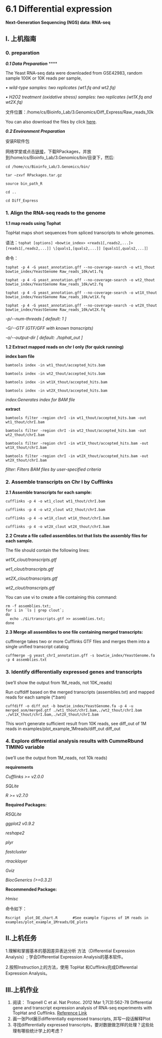 # 6.1 Differential expression

**Next-Generation Sequencing \(NGS\) data: RNA-seq** 

## I. 上机指南

### 0. preparation

_**0.1 Data Preparation**_ ****

The Yeast RNA-seq data were downloaded from GSE42983, random sample 100K or 10K reads per sample,

_• wild-type samples: two replicates \(wt1.fq and wt2.fq\)_

_• H2O2 treatment \(oxidative stress\) samples: two replicates \(wt1X.fq and wt2X.fq\)_

文件位置：/home/cs/Bioinfo\_Lab/3.Genomics/Diff\_Express/Raw\_reads\_10k

You can also download the files by click [here](https://www.jianguoyun.com/p/DTCJc-gQ0NLuBRj9kQ4#dir=%2F2016%2F生物信息学导论%2F上机文件%2F3.Genomics::mode=0).

_**0.2 Environment Preparation**_

安装R软件包

网络学堂或点击[链接](https://www.jianguoyun.com/p/DTCJc-gQ0NLuBRj9kQ4#dir=%2F2016%2F生物信息学导论%2F上机文件%2F3.Genomics::mode=0)，下载RPackages，并放到/home/cs/Bioinfo\_Lab/3.Genomics/bin/目录下，然后:

```text
cd /home/cs/Bioinfo_Lab/3.Genomics/bin/

tar –zxvf RPackages.tar.gz         

source bin_path_R

cd ..

cd Diff_Express
```

### 1. Align the RNA-seq reads to the genome

**1.1 map reads using Tophat** 

TopHat maps short sequences from spliced transcripts to whole genomes.

语法：`tophat [options] <bowtie_index> <reads1[,reads2,...]> [reads1[,reads2,...]] \[quals1,[quals2,...]] [quals1[,quals2,...]］`

命令：

```text
tophat -p 4 -G yeast_annotation.gff --no-coverage-search -o wt1_thout bowtie_index/YeastGenome Raw_reads_10k/wt1.fq 

tophat -p 4 -G yeast_annotation.gff --no-coverage-search -o wt2_thout bowtie_index/YeastGenome Raw_reads_10k/wt2.fq 

tophat -p 4 -G yeast_annotation.gff --no-coverage-search -o wt1X_thout bowtie_index/YeastGenome Raw_reads_10k/wt1X.fq 

tophat -p 4 -G yeast_annotation.gff --no-coverage-search -o wt2X_thout  bowtie_index/YeastGenome Raw_reads_10k/wt2X.fq
```

_-p/--num-threads  \[ default: 1 \]_ 

_-G/--GTF  \(GTF/GFF with known transcripts\)_ 

_-o/--output-dir  \[ default: ./tophat\_out \]_ 

**1.2 Extract mapped reads on chr I only \(for quick running\)**

**index bam file** 

```text
bamtools index -in wt1_thout/accepted_hits.bam 

bamtools index -in wt2_thout/accepted_hits.bam 

bamtools index -in wt1X_thout/accepted_hits.bam

bamtools index -in wt2X_thout/accepted_hits.bam
```

 _index:Generates index for BAM file_

**extract**

```text
bamtools filter -region chrI -in wt1_thout/accepted_hits.bam -out wt1_thout/chrI.bam

bamtools filter -region chrI -in wt2_thout/accepted_hits.bam -out wt2_thout/chrI.bam

bamtools filter -region chrI -in wt1X_thout/accepted_hits.bam -out wt1X_thout/chrI.bam

bamtools filter -region chrI -in wt2X_thout/accepted_hits.bam -out wt2X_thout/chrI.bam
```

_filter: Filters BAM files by user-specified criteria_ 

### 2. Assemble transcripts on Chr I by Cufflinks

**2.1 Assemble transcripts for each sample:**

```text
cufflinks -p 4 -o wt1_clout wt1_thout/chrI.bam 

cufflinks -p 4 -o wt2_clout wt2_thout/chrI.bam 

cufflinks -p 4 -o wt1X_clout wt1X_thout/chrI.bam 

cufflinks -p 4 -o wt2X_clout wt2X_thout/chrI.bam
```

**2.2 Create a file called assemblies.txt that lists the assembly files for each sample.** 

The file should contain the following lines:

_wt1X\_clout/transcripts.gtf_ 

_wt1\_clout/transcripts.gtf_ 

_wt2X\_clout/transcripts.gtf_ 

_wt2\_clout/transcripts.gtf_ 

You can use vi to create a file containing this command:

```text
rm -f assemblies.txt;
for i in `ls | grep clout`;
do 
  echo ./$i/transcripts.gtf >> assemblies.txt;
done
```

**2.3 Merge all assemblies to one file containing merged transcripts:** 

cuffmerge takes two or more Cufflinks GTF files and merges them into a single unified transcript catalog

`cuffmerge -g yeast_chrI_annotation.gff -s bowtie_index/YeastGenome.fa -p 4 assemblies.txt`

### 3. Identify differentially expressed genes and transcripts

\(we’ll show the output from 1M\_reads, not 10K\_reads\)

Run cuffdiff based on the merged transcripts \(assemblies.txt\) and mapped reads for each sample \(\*.bam\)

`cuffdiff -o diff_out -b bowtie_index/YeastGenome.fa -p 4 -u merged_asm/merged.gtf ./wt1_thout/chrI.bam,./wt2_thout/chrI.bam ./wt1X_thout/chrI.bam,./wt2X_thout/chrI.bam`

This won’t generate sufficient result from 10K reads, see diff\_out of 1M reads in examples/plot\_example\_1Mreads/diff\_out diff\_out

### 4. Explore differential analysis results with CummeRbund TIMING variable

\(we’ll use the output from 1M\_reads, not 10k reads\)

**requirements**

_Cufflinks &gt;= v2.0.0_

_SQLite_

_R &gt;= v2.7.0_

 **Required Packages:**

_RSQLite_

_ggplot2 v0.9.2_

_reshape2_

_plyr_

_fastcluster_

_rtracklayer_

_Gviz_

_BiocGenerics \(&gt;=0.3.2\)_

**Recommended Package:** 

_Hmisc_

命令如下：

```text
Rscript  plot_DE_chart.R       #See example figures of 1M reads in examples/plot_example_1Mreads/DE_plots
```

## II.上机任务

1.理解和掌握基本的基因差异表达分析 方法（Differential Expression Analysis）; 学会Differential Expression Analysis的基本软件。

2.按照Instruction上的方法，使用 TopHat 和Cufflinks完成Differential Expression Analysis。

## III.上机作业

1. 阅读： Trapnell C et al. Nat Protoc. 2012 Mar 1;7\(3\):562-78 Differential gene and transcript expression analysis of RNA-seq experiments with TopHat and Cufflinks. [Reference Link](http://www.ncbi.nlm.nih.gov/pubmed/22383036)
2. 画一张Plot展示differentially expressed transcripts, 并写一段话解释Plot
3. 寻找differentially expressed transcripts，要对数据做怎样的处理？这些处理有哪些统计学上的考虑？

